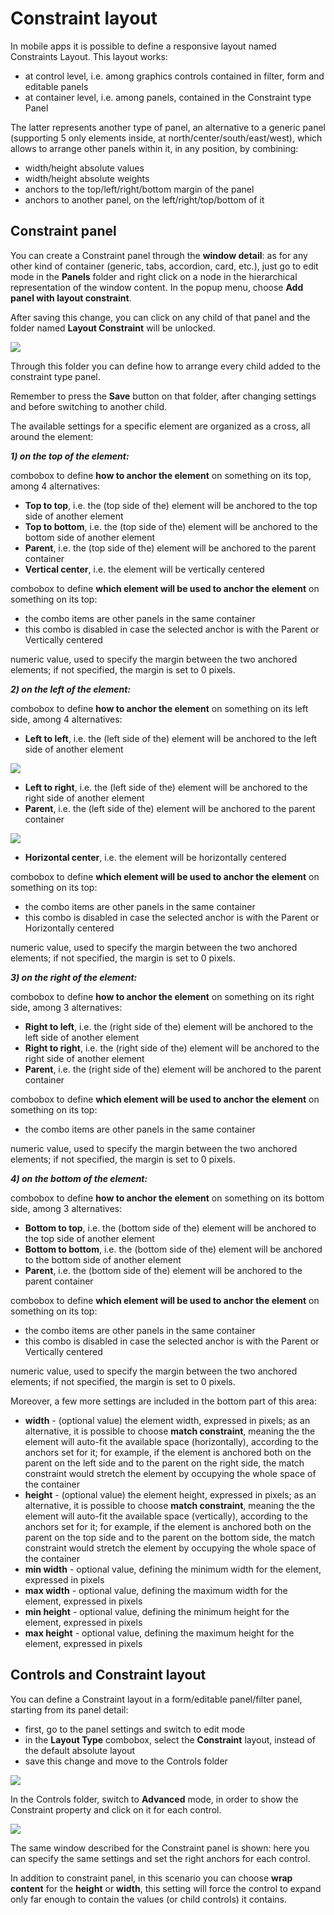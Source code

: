 # Constraint layout

In mobile apps it is possible to define a responsive layout named Constraints Layout. This layout works:

* at control level, i.e. among graphics controls contained in filter, form and editable panels
* at container level, i.e. among panels, contained in the Constraint type Panel

The latter represents another type of panel, an alternative to a generic panel (supporting 5 only elements inside, at north/center/south/east/west), which allows to arrange other panels within it, in any position, by combining:

* width/height absolute values
* width/height absolute weights
* anchors to the top/left/right/bottom margin of the panel
* anchors to another panel, on the left/right/top/bottom of it

## Constraint panel

You can create a Constraint panel through the **window detail**: as for any other kind of container (generic, tabs, accordion, card, etc.), just go to edit mode in the **Panels** folder and right click on a node in the hierarchical representation of the window content. In the popup menu, choose **Add panel with layout constraint**.

After saving this change, you can click on any child of that panel and the folder named **Layout Constraint** will be unlocked.

![](../../../../.gitbook/assets/schermata-2019-06-12-alle-16.38.10.png)

Through this folder you can define how to arrange every child added to the constraint type panel.

Remember to press the **Save** button on that folder, after changing settings and before switching to another child.

The available settings for a specific element are organized as a cross, all around the element:

_**1) on the top of the element:**_

combobox to define **how to anchor the element** on something on its top, among 4 alternatives:

* **Top to top**, i.e. the (top side of the) element will be anchored to the top side of another element
* **Top to bottom**, i.e. the (top side of the)  element will be anchored to the bottom side of another element
* **Parent**, i.e. the (top side of the) element will be anchored to the parent container
* **Vertical center**, i.e. the element will be vertically centered

combobox to define **which element will be used to anchor the element** on something on its top:

* the combo items are other panels in the same container
* this combo is disabled in case the selected anchor is with the Parent or Vertically centered

numeric value, used to specify the margin between the two anchored elements; if not specified, the margin is set to 0 pixels.

_**2) on the left of the element:**_

combobox to define **how to anchor the element** on something on its left side, among 4 alternatives:

* **Left to left**, i.e. the (left side of the) element will be anchored to the left side of another element

![](../../../../.gitbook/assets/constrmargin.png)

* **Left to right**, i.e. the (left side of the)  element will be anchored to the right side of another element
* **Parent**, i.e. the (left side of the) element will be anchored to the parent container

![](../../../../.gitbook/assets/constrparent.png)

* **Horizontal center**, i.e. the element will be horizontally centered

combobox to define **which element will be used to anchor the element** on something on its top:

* the combo items are other panels in the same container
* this combo is disabled in case the selected anchor is with the Parent or Horizontally centered

numeric value, used to specify the margin between the two anchored elements; if not specified, the margin is set to 0 pixels.

_**3) on the right of the element:**_

combobox to define **how to anchor the element** on something on its right side, among 3 alternatives:

* **Right to left**, i.e. the (right side of the) element will be anchored to the left side of another element
* **Right to right**, i.e. the (right side of the)  element will be anchored to the right side of another element
* **Parent**, i.e. the (right side of the) element will be anchored to the parent container

combobox to define **which element will be used to anchor the element** on something on its top:

* the combo items are other panels in the same container

numeric value, used to specify the margin between the two anchored elements; if not specified, the margin is set to 0 pixels.

_**4) on the bottom of the element:**_

combobox to define **how to anchor the element** on something on its bottom side, among 3 alternatives:

* **Bottom to top**, i.e. the (bottom side of the) element will be anchored to the top side of another element
* **Bottom to bottom**, i.e. the (bottom side of the)  element will be anchored to the bottom side of another element
* **Parent**, i.e. the (bottom side of the) element will be anchored to the parent container

combobox to define **which element will be used to anchor the element** on something on its top:

* the combo items are other panels in the same container
* this combo is disabled in case the selected anchor is with the Parent or Vertically centered

numeric value, used to specify the margin between the two anchored elements; if not specified, the margin is set to 0 pixels.

Moreover, a few more settings are included in the bottom part of this area:

* **width** - (optional value) the element width, expressed in pixels; as an alternative, it is possible to choose **match constraint**, meaning the the element will auto-fit the available space (horizontally), according to the anchors set for it; for example, if the element is anchored both on the parent on the left side and to the parent on the right side, the match constraint would stretch the element by occupying the whole space of the container
* **height** - (optional value) the element height, expressed in pixels; as an alternative, it is possible to choose **match constraint**, meaning the the element will auto-fit the available space (vertically), according to the anchors set for it; for example, if the element is anchored both on the parent on the top side and to the parent on the bottom side, the match constraint would stretch the element by occupying the whole space of the container
* **min width** - optional value, defining the minimum width for the element, expressed in pixels
* **max width** - optional value, defining the maximum width for the element, expressed in pixels
* **min height** - optional value, defining the minimum height for the element, expressed in pixels
* **max height** - optional value, defining the maximum height for the element, expressed in pixels

## Controls and Constraint layout

You can define a Constraint layout in a form/editable panel/filter panel, starting from its panel detail:

* first, go to the panel settings and switch to edit mode
* in the **Layout Type** combobox, select the **Constraint** layout, instead of the default absolute layout
* save this change and move to the Controls folder

![](../../../../.gitbook/assets/contrstrat-contros1.png)

In the Controls folder, switch to **Advanced** mode, in order to show the Constraint property and click on it for each control.

![](../../../../.gitbook/assets/contrstrat-controls2.png)

The same window described for the Constraint panel is shown: here you can specify the same settings and set the right anchors for each control.

In addition to constraint panel, in this scenario you can choose **wrap** **content** for the **height** or **width**, this setting will force the control to expand only far enough to contain the values (or child controls) it contains.
